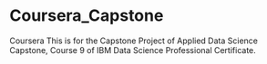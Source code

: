 # Coursera_Capstone
Coursera 
This is for the Capstone Project of Applied Data Science Capstone, Course 9 of IBM Data Science Professional Certificate.
